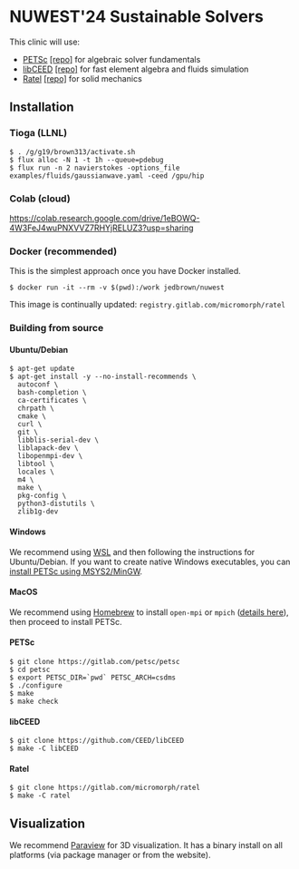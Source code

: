 # NUWEST'24 Sustainable Solvers

This clinic will use:

* [PETSc](https://petsc.org) [[repo]](https://gitlab.com/petsc/petsc) for algebraic solver fundamentals
* [libCEED](https://libceed.org) [[repo]](https://github.com/CEED/libCEED) for fast element algebra and fluids simulation
* [Ratel](https://ratel.micromorph.org) [[repo]](https://gitlab.com/micromorph/ratel) for solid mechanics

## Installation

### Tioga (LLNL)

``` console
$ . /g/g19/brown313/activate.sh
$ flux alloc -N 1 -t 1h --queue=pdebug
$ flux run -n 2 navierstokes -options_file examples/fluids/gaussianwave.yaml -ceed /gpu/hip
```

### Colab (cloud)

https://colab.research.google.com/drive/1eBOWQ-4W3FeJ4wuPNXVVZ7RHYjRELUZ3?usp=sharing

### Docker (recommended)

This is the simplest approach once you have Docker installed.

```console
$ docker run -it --rm -v $(pwd):/work jedbrown/nuwest
```

This image is continually updated: `registry.gitlab.com/micromorph/ratel`

### Building from source

#### Ubuntu/Debian

```console
$ apt-get update
$ apt-get install -y --no-install-recommends \
  autoconf \
  bash-completion \
  ca-certificates \
  chrpath \
  cmake \
  curl \
  git \
  libblis-serial-dev \
  liblapack-dev \
  libopenmpi-dev \
  libtool \
  locales \
  m4 \
  make \
  pkg-config \
  python3-distutils \
  zlib1g-dev
```

#### Windows

We recommend using [WSL](https://learn.microsoft.com/en-us/windows/wsl/install) and then following the instructions for Ubuntu/Debian. If you want to create native Windows executables, you can [install PETSc using MSYS2/MinGW](https://petsc.org/main/install/windows/#installation-with-msys2-and-compilers-mingw).

#### MacOS

We recommend using [Homebrew](https://brew.sh) to install `open-mpi` or `mpich` ([details here](https://petsc.org/main/install/install/#installing-on-macos)), then proceed to install PETSc.

#### PETSc

```console
$ git clone https://gitlab.com/petsc/petsc
$ cd petsc
$ export PETSC_DIR=`pwd` PETSC_ARCH=csdms
$ ./configure
$ make
$ make check
```

#### libCEED

```console
$ git clone https://github.com/CEED/libCEED
$ make -C libCEED
```

#### Ratel

```console
$ git clone https://gitlab.com/micromorph/ratel
$ make -C ratel
```

## Visualization

We recommend [Paraview](https://www.paraview.org/) for 3D visualization. It has a binary install on all platforms (via package manager or from the website). 
